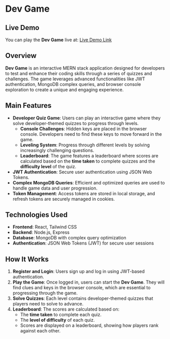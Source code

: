 # Dev Game
## Live Demo
You can play the **Dev Game** live at: [Live Demo Link](https://10xdevchallenge.netlify.app)

## Overview
**Dev Game** is an interactive MERN stack application designed for developers to test and enhance their coding skills through a series of quizzes and challenges. The game leverages advanced functionalities like JWT authentication, MongoDB complex queries, and browser console exploration to create a unique and engaging experience.

## Main Features
- **Developer Quiz Game**: Users can play an interactive game where they solve developer-themed quizzes to progress through levels.
  - **Console Challenges**: Hidden keys are placed in the browser console. Developers need to find these keys to move forward in the game.
  - **Leveling System**: Progress through different levels by solving increasingly challenging questions.
  - **Leaderboard**: The game features a leaderboard where scores are calculated based on the **time taken** to complete quizzes and the **difficulty level** of the quiz.
- **JWT Authentication**: Secure user authentication using JSON Web Tokens.
- **Complex MongoDB Queries**: Efficient and optimized queries are used to handle game data and user progression.
- **Token Management**: Access tokens are stored in local storage, and refresh tokens are securely managed in cookies.

## Technologies Used
- **Frontend**: React, Tailwind CSS
- **Backend**: Node.js, Express
- **Database**: MongoDB with complex query optimization
- **Authentication**: JSON Web Tokens (JWT) for secure user sessions

## How It Works
1. **Register and Login**: Users sign up and log in using JWT-based authentication.
2. **Play the Game**: Once logged in, users can start the **Dev Game**. They will find clues and keys in the browser console, which are essential to progressing through the game.
3. **Solve Quizzes**: Each level contains developer-themed quizzes that players need to solve to advance.
4. **Leaderboard**: The scores are calculated based on:
   - The **time taken** to complete each quiz.
   - The **level of difficulty** of each quiz.
   - Scores are displayed on a leaderboard, showing how players rank against each other.

